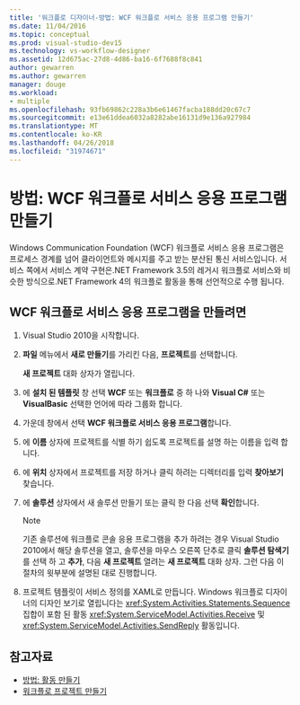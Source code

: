 ```yaml
---
title: '워크플로 디자이너-방법: WCF 워크플로 서비스 응용 프로그램 만들기'
ms.date: 11/04/2016
ms.topic: conceptual
ms.prod: visual-studio-dev15
ms.technology: vs-workflow-designer
ms.assetid: 12d675ac-27d8-4d86-ba16-6f7688f8c841
author: gewarren
ms.author: gewarren
manager: douge
ms.workload:
- multiple
ms.openlocfilehash: 93fb69862c228a3b6e61467facba188dd20c67c7
ms.sourcegitcommit: e13e61ddea6032a8282abe16131d9e136a927984
ms.translationtype: MT
ms.contentlocale: ko-KR
ms.lasthandoff: 04/26/2018
ms.locfileid: "31974671"
---
```

# <a name="how-to-create-a-wcf-workflow-service-application"></a>방법: WCF 워크플로 서비스 응용 프로그램 만들기

Windows Communication Foundation (WCF) 워크플로 서비스 응용 프로그램은 프로세스 경계를 넘어 클라이언트와 메시지를 주고 받는 분산된 통신 서비스입니다. 서비스 쪽에서 서비스 계약 구현은.NET Framework 3.5의 레거시 워크플로 서비스와 비슷한 방식으로.NET Framework 4의 워크플로 활동을 통해 선언적으로 수행 됩니다.

## <a name="to-create-a-wcf-workflow-service-application"></a>WCF 워크플로 서비스 응용 프로그램을 만들려면

1.  Visual Studio 2010을 시작합니다.

2.  **파일** 메뉴에서 **새로 만들기**를 가리킨 다음, **프로젝트**를 선택합니다.

     **새 프로젝트** 대화 상자가 열립니다.

3.  에 **설치 된 템플릿** 창 선택 **WCF** 또는 **워크플로** 중 하 나와 **Visual C#** 또는 **VisualBasic** 선택한 언어에 따라 그룹화 합니다.

4.  가운데 창에서 선택 **WCF 워크플로 서비스 응용 프로그램**합니다.

5.  에 **이름** 상자에 프로젝트를 식별 하기 쉽도록 프로젝트를 설명 하는 이름을 입력 합니다.

6.  에 **위치** 상자에서 프로젝트를 저장 하거나 클릭 하려는 디렉터리를 입력 **찾아보기** 찾습니다.

7.  에 **솔루션** 상자에서 새 솔루션 만들기 또는 클릭 한 다음 선택 **확인**합니다.

    > [!NOTE]
    > 기존 솔루션에 워크플로 콘솔 응용 프로그램을 추가 하려는 경우 Visual Studio 2010에서 해당 솔루션을 열고, 솔루션을 마우스 오른쪽 단추로 클릭 **솔루션 탐색기**를 선택 하 고 **추가**, 다음  **새 프로젝트** 열려는 **새 프로젝트** 대화 상자. 그런 다음 이 절차의 윗부분에 설명된 대로 진행합니다.

8.  프로젝트 템플릿이 서비스 정의를 XAML로 만듭니다. Windows 워크플로 디자이너의 디자인 보기로 열립니다는 <xref:System.Activities.Statements.Sequence> 집합이 포함 된 활동 <xref:System.ServiceModel.Activities.Receive> 및 <xref:System.ServiceModel.Activities.SendReply> 활동입니다.

## <a name="see-also"></a>참고자료

- [방법: 활동 만들기](/dotnet/framework/windows-workflow-foundation/how-to-create-an-activity)
- [워크플로 프로젝트 만들기](../workflow-designer/creating-a-workflow-project.md)